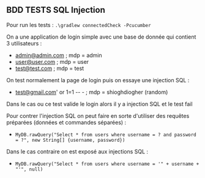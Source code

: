 ## BDD TESTS SQL Injection

Pour run les tests :
`.\gradlew connectedCheck -Pcucumber`

On a une application de login simple avec une base de donnée qui contient 3 utilisateurs :
- admin@admin.com ; mdp = admin
- user@user.com ; mdp = user
- test@test.com ; mdp = test

On test normalement la page de login puis on essaye une injection SQL :
- test@gmail.com' or 1=1 -- - ; mdp = shioghdiogher (random)

Dans le cas ou ce test valide le login alors il y a injection SQL et le test fail

Pour contrer l'injection SQL on peut faire en sorte d'utiliser des requêtes préparées (données et commandes séparées) :
- `MyDB.rawQuery("Select * from users where username = ? and password = ?", new String[] {username, password})`

Dans le cas contraire on est exposé aux injections SQL :
- `MyDB.rawQuery("Select * from users where username = '" + username + "'", null)`